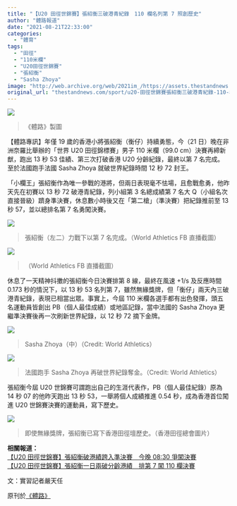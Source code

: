 ```yaml
---
title: "【U20 田徑世錦賽】張紹衡三破港青紀錄　110 欄名列第 7 照創歷史"
author: "體路報道"
date: "2021-08-21T22:33:00"
categories:
  - "體育"
tags:
  - "田徑"
  - "110米欄"
  - "U20田徑世錦賽"
  - "張紹衡"
  - "Sasha Zhoya"
image: "http://web.archive.org/web/2021im_/https://assets.thestandnews.com/media/photos/chiuhag2823.png"
original_url: "thestandnews.com/sport/u20-田徑世錦賽張紹衡三破港青紀錄-110-欄名列第-7-照創歷史"
---
```

![](http://web.archive.org/web/2021im_/https://assets.thestandnews.com/media/photos/chiuhag2823.png)
> 《體路》製圖

【體路專訊】年僅 19 歲的香港小將張紹衡（衡仔）持續勇態，今（21 日）晚在非洲奈羅比舉辦的「世界 U20 田徑錦標賽」男子 110 米欄（99.0 cm）決賽再締新猷，跑出 13 秒 53 佳績、第三次打破香港 U20 分齡紀錄，最終以第 7 名完成。至於法國跑手法國 Sasha Zhoya 就破世界紀錄時間 12 秒 72 封王。

「小欄王」張紹衡作為唯一參戰的港將，但兩日表現毫不怯場，且愈戰愈勇，他昨天先在初賽以 13 秒 72 破港青紀錄，列小組第 3 名總成績第 7 名大 Q（小組名次直接晉級）躋身準決賽，休息數小時後又在「第二槍」（準決賽）把紀錄推前至 13 秒 57，並以總排名第 7 名勇闖決賽。

![](http://web.archive.org/web/2021im_/https://www.sportsroad.hk/wp-content/uploads/2021/08/cheungsiuhang_110hurdle_20210821_03.png)
> 張紹衡（左二）力戰下以第 7 名完成。（World Athletics FB 直播截圖）

![](http://web.archive.org/web/2021im_/https://www.sportsroad.hk/wp-content/uploads/2021/08/cheungsiuhang20210821_01.jpg)
> （World Athletics FB 直播截圖）

休息了一天精神抖擻的張紹衡今日決賽排第 8 線，最終在風速 +1/s 及反應時間 0.173 秒的情況下，以 13 秒 53 名列第 7，雖然無緣獎牌，但「衡仔」兩天內三破港青紀錄，表現已相當出眾。事實上，今屆 110 米欄各選手都有出色發揮，頭五名運動員皆創出 PB（個人最佳成績）或地區記錄，當中法國的 Sasha Zhoya 更繼準決賽後再一次刷新世界紀錄，以 12 秒 72 摘下金牌。

![](http://web.archive.org/web/2021im_/https://www.sportsroad.hk/wp-content/uploads/2021/08/sashaZhoya_110hurles_u20WC_20210821_05.jpeg)
> Sasha Zhoya（中）（Credit: World Athletics）

[![](http://web.archive.org/web/2021im_/https://www.sportsroad.hk/wp-content/uploads/2021/08/sashaZhoya_110hurles_u20WC_20210821_03.jpeg)](http://web.archive.org/web/20211229132830/https://www.sportsroad.hk/wp-content/uploads/2021/08/sashaZhoya_110hurles_u20WC_20210821_03.jpeg)
> 法國跑手 Sasha Zhoya 再破世界紀錄奪金。（Credit: World Athletics）

張紹衡今屆 U20 世錦賽可謂跑出自己的生涯代表作，PB（個人最佳紀錄）原為 14 秒 07 的他昨天跑出 13 秒 53，一舉將個人成績推進 0.54 秒，成為香港首位闖進 U20 世錦賽決賽的運動員，寫下歷史。

![](http://web.archive.org/web/2021im_/https://www.sportsroad.hk/wp-content/uploads/2021/08/cheungsiuhang20210821_05.jpg)
> 即使無緣獎牌，張紹衡已寫下香港田徑壇歷史。（香港田徑總會圖片）

**相關報道：**  
[【U20 田徑世錦賽】張紹衡破港績跨入準決賽　今晚 08:30 爭闖決賽](http://web.archive.org/web/20211229132830/https://www.sportsroad.hk/archives/346648)  
[【U20 田徑世錦賽】張紹衡一日兩破分齡港績　排第 7 闖 110 欄決賽](http://web.archive.org/web/20211229132830/https://www.sportsroad.hk/archives/346764)

文：實習記者嚴天任

原刊於[《體路》](http://web.archive.org/web/20211229132830/https://www.sportsroad.hk/archives/346958)